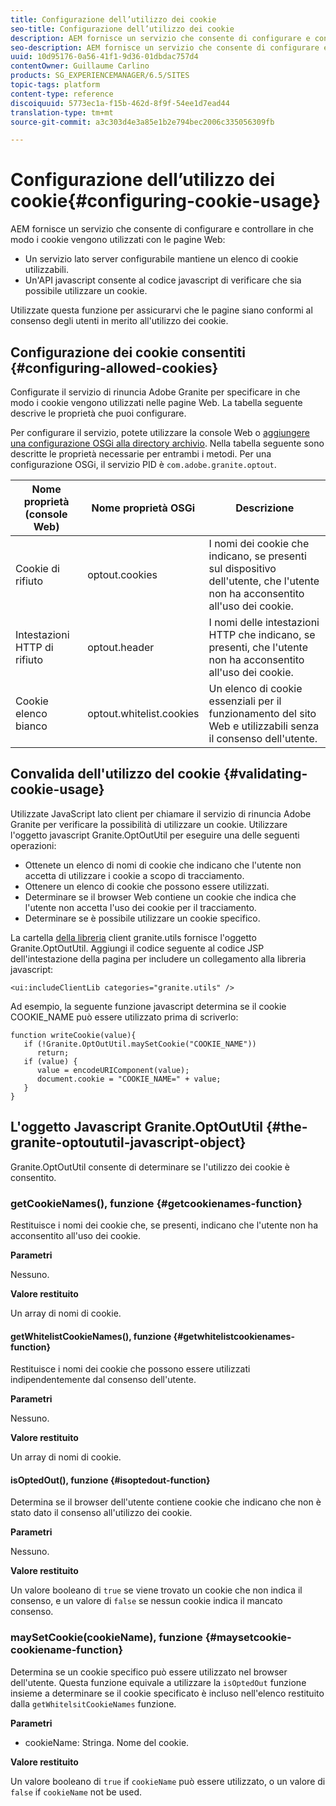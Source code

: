 ```yaml
---
title: Configurazione dell’utilizzo dei cookie
seo-title: Configurazione dell’utilizzo dei cookie
description: AEM fornisce un servizio che consente di configurare e controllare in che modo i cookie vengono utilizzati con le pagine Web
seo-description: AEM fornisce un servizio che consente di configurare e controllare in che modo i cookie vengono utilizzati con le pagine Web
uuid: 10d95176-0a56-41f1-9d36-01dbdac757d4
contentOwner: Guillaume Carlino
products: SG_EXPERIENCEMANAGER/6.5/SITES
topic-tags: platform
content-type: reference
discoiquuid: 5773ec1a-f15b-462d-8f9f-54ee1d7ead44
translation-type: tm+mt
source-git-commit: a3c303d4e3a85e1b2e794bec2006c335056309fb

---
```



# Configurazione dell’utilizzo dei cookie{#configuring-cookie-usage}

AEM fornisce un servizio che consente di configurare e controllare in che modo i cookie vengono utilizzati con le pagine Web:

* Un servizio lato server configurabile mantiene un elenco di cookie utilizzabili.
* Un&#39;API javascript consente al codice javascript di verificare che sia possibile utilizzare un cookie.

Utilizzate questa funzione per assicurarvi che le pagine siano conformi al consenso degli utenti in merito all&#39;utilizzo dei cookie.

## Configurazione dei cookie consentiti {#configuring-allowed-cookies}

Configurate il servizio di rinuncia Adobe Granite per specificare in che modo i cookie vengono utilizzati nelle pagine Web. La tabella seguente descrive le proprietà che puoi configurare.

Per configurare il servizio, potete utilizzare la console [](/help/sites-deploying/configuring-osgi.md#osgi-configuration-with-the-web-console) Web o [aggiungere una configurazione OSGi alla directory archivio](/help/sites-deploying/configuring-osgi.md#adding-a-new-configuration-to-the-repository). Nella tabella seguente sono descritte le proprietà necessarie per entrambi i metodi. Per una configurazione OSGi, il servizio PID è `com.adobe.granite.optout`.

| Nome proprietà (console Web) | Nome proprietà OSGi | Descrizione |
|---|---|---|
| Cookie di rifiuto | optout.cookies | I nomi dei cookie che indicano, se presenti sul dispositivo dell&#39;utente, che l&#39;utente non ha acconsentito all&#39;uso dei cookie. |
| Intestazioni HTTP di rifiuto | optout.header | I nomi delle intestazioni HTTP che indicano, se presenti, che l&#39;utente non ha acconsentito all&#39;uso dei cookie. |
| Cookie elenco bianco | optout.whitelist.cookies | Un elenco di cookie essenziali per il funzionamento del sito Web e utilizzabili senza il consenso dell&#39;utente. |

## Convalida dell&#39;utilizzo del cookie {#validating-cookie-usage}

Utilizzate JavaScript lato client per chiamare il servizio di rinuncia Adobe Granite per verificare la possibilità di utilizzare un cookie. Utilizzare l&#39;oggetto javascript Granite.OptOutUtil per eseguire una delle seguenti operazioni:

* Ottenete un elenco di nomi di cookie che indicano che l&#39;utente non accetta di utilizzare i cookie a scopo di tracciamento.
* Ottenere un elenco di cookie che possono essere utilizzati.
* Determinare se il browser Web contiene un cookie che indica che l&#39;utente non accetta l&#39;uso dei cookie per il tracciamento.
* Determinare se è possibile utilizzare un cookie specifico.

La cartella [della libreria](/help/sites-developing/clientlibs.md#referencing-client-side-libraries) client granite.utils fornisce l&#39;oggetto Granite.OptOutUtil. Aggiungi il codice seguente al codice JSP dell&#39;intestazione della pagina per includere un collegamento alla libreria javascript:

`<ui:includeClientLib categories="granite.utils" />`

Ad esempio, la seguente funzione javascript determina se il cookie COOKIE_NAME può essere utilizzato prima di scriverlo:

```
function writeCookie(value){
   if (!Granite.OptOutUtil.maySetCookie("COOKIE_NAME"))
      return;
   if (value) {
      value = encodeURIComponent(value);
      document.cookie = "COOKIE_NAME=" + value;
   }
}
```

## L&#39;oggetto Javascript Granite.OptOutUtil {#the-granite-optoututil-javascript-object}

Granite.OptOutUtil consente di determinare se l&#39;utilizzo dei cookie è consentito.

### getCookieNames(), funzione {#getcookienames-function}

Restituisce i nomi dei cookie che, se presenti, indicano che l&#39;utente non ha acconsentito all&#39;uso dei cookie.

**Parametri**

Nessuno.

**Valore restituito**

Un array di nomi di cookie.

#### getWhitelistCookieNames(), funzione {#getwhitelistcookienames-function}

Restituisce i nomi dei cookie che possono essere utilizzati indipendentemente dal consenso dell&#39;utente.

**Parametri**

Nessuno.

**Valore restituito**

Un array di nomi di cookie.

#### isOptedOut(), funzione {#isoptedout-function}

Determina se il browser dell&#39;utente contiene cookie che indicano che non è stato dato il consenso all&#39;utilizzo dei cookie.

**Parametri**

Nessuno.

**Valore restituito**

Un valore booleano di `true` se viene trovato un cookie che non indica il consenso, e un valore di `false` se nessun cookie indica il mancato consenso.

### maySetCookie(cookieName), funzione {#maysetcookie-cookiename-function}

Determina se un cookie specifico può essere utilizzato nel browser dell&#39;utente. Questa funzione equivale a utilizzare la `isOptedOut` funzione insieme a determinare se il cookie specificato è incluso nell&#39;elenco restituito dalla `getWhitelsitCookieNames` funzione.

**Parametri**

* cookieName: Stringa. Nome del cookie.

**Valore restituito**

Un valore booleano di `true` if `cookieName` può essere utilizzato, o un valore di `false` if `cookieName` not be used.
